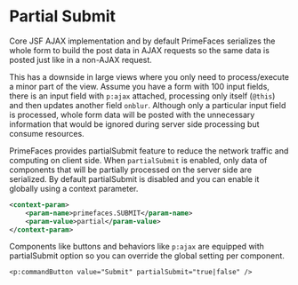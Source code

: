 # Partial Submit

Core JSF AJAX implementation and by default PrimeFaces serializes the whole form to build the
post data in AJAX requests so the same data is posted just like in a non-AJAX request.

This has a downside in large views where you only need to process/execute a minor part of the view.
Assume you have a form with 100 input fields, there is an input field with `p:ajax` attached, processing
only itself (`@this`) and then updates another field `onblur`. Although only a particular input field is
processed, whole form data will be posted with the unnecessary information that would be ignored
during server side processing but consume resources.

PrimeFaces provides partialSubmit feature to reduce the network traffic and computing on client
side. When `partialSubmit` is enabled, only data of components that will be partially processed on the
server side are serialized. By default partialSubmit is disabled and you can enable it globally using a
context parameter.

```xml
<context-param>
    <param-name>primefaces.SUBMIT</param-name>
    <param-value>partial</param-value>
</context-param>
```
Components like buttons and behaviors like `p:ajax` are equipped with partialSubmit option so you
can override the global setting per component.

```xhtml
<p:commandButton value="Submit" partialSubmit="true|false" />
```